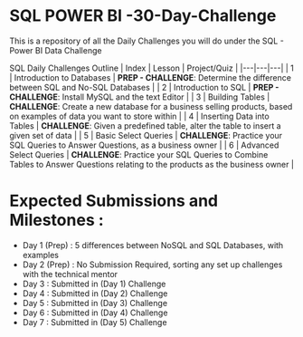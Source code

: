 # SQL POWER BI -30-Day-Challenge
This is a repository of all the Daily Challenges you will do under the SQL - Power BI Data Challenge

SQL Daily Challenges Outline
| Index | Lesson | Project/Quiz |
|---|---|---|
| 1 | Introduction to Databases | **PREP - CHALLENGE**: Determine the difference between SQL and No-SQL Databases |
| 2 | Introduction to SQL  | **PREP - CHALLENGE**: Install MySQL and the text Editor |
| 3 | Building Tables | **CHALLENGE**: Create a new database for a business selling products, based on examples of data you want to store within |
| 4 | Inserting Data into Tables |  **CHALLENGE**: Given a predefined table, alter the table to insert a given set of data |
| 5 | Basic Select Queries |  **CHALLENGE**: Practice your SQL Queries to Answer Questions, as a business owner |
| 6 | Advanced Select Queries |  **CHALLENGE**: Practice your SQL Queries to Combine Tables to Answer Questions relating to the products as the business owner |

# Expected Submissions and Milestones :
- Day 1 (Prep) : 5 differences between NoSQL and SQL Databases, with examples
- Day 2 (Prep) : No Submission Required, sorting any set up challenges with the technical mentor
- Day 3 : Submitted in (Day 1) Challenge
- Day 4 : Submitted in (Day 2) Challenge
- Day 5 : Submitted in (Day 3) Challenge
- Day 6 : Submitted in (Day 4) Challenge
- Day 7 : Submitted in (Day 5) Challenge

